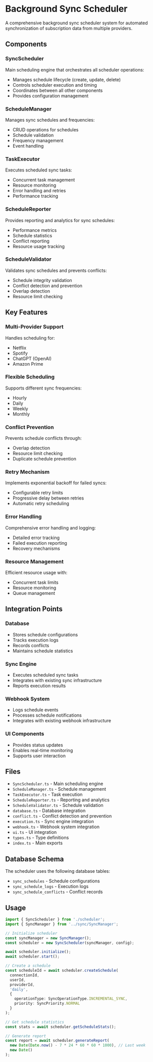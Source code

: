 # Background Sync Scheduler

A comprehensive background sync scheduler system for automated synchronization of subscription data from multiple providers.

## Components

### SyncScheduler
Main scheduling engine that orchestrates all scheduler operations:
- Manages schedule lifecycle (create, update, delete)
- Controls scheduler execution and timing
- Coordinates between all other components
- Provides configuration management

### ScheduleManager
Manages sync schedules and frequencies:
- CRUD operations for schedules
- Schedule validation
- Frequency management
- Event handling

### TaskExecutor
Executes scheduled sync tasks:
- Concurrent task management
- Resource monitoring
- Error handling and retries
- Performance tracking

### ScheduleReporter
Provides reporting and analytics for sync schedules:
- Performance metrics
- Schedule statistics
- Conflict reporting
- Resource usage tracking

### ScheduleValidator
Validates sync schedules and prevents conflicts:
- Schedule integrity validation
- Conflict detection and prevention
- Overlap detection
- Resource limit checking

## Key Features

### Multi-Provider Support
Handles scheduling for:
- Netflix
- Spotify
- ChatGPT (OpenAI)
- Amazon Prime

### Flexible Scheduling
Supports different sync frequencies:
- Hourly
- Daily
- Weekly
- Monthly

### Conflict Prevention
Prevents schedule conflicts through:
- Overlap detection
- Resource limit checking
- Duplicate schedule prevention

### Retry Mechanism
Implements exponential backoff for failed syncs:
- Configurable retry limits
- Progressive delay between retries
- Automatic retry scheduling

### Error Handling
Comprehensive error handling and logging:
- Detailed error tracking
- Failed execution reporting
- Recovery mechanisms

### Resource Management
Efficient resource usage with:
- Concurrent task limits
- Resource monitoring
- Queue management

## Integration Points

### Database
- Stores schedule configurations
- Tracks execution logs
- Records conflicts
- Maintains schedule statistics

### Sync Engine
- Executes scheduled sync tasks
- Integrates with existing sync infrastructure
- Reports execution results

### Webhook System
- Logs schedule events
- Processes schedule notifications
- Integrates with existing webhook infrastructure

### UI Components
- Provides status updates
- Enables real-time monitoring
- Supports user interaction

## Files

- `SyncScheduler.ts` - Main scheduling engine
- `ScheduleManager.ts` - Schedule management
- `TaskExecutor.ts` - Task execution
- `ScheduleReporter.ts` - Reporting and analytics
- `ScheduleValidator.ts` - Schedule validation
- `database.ts` - Database integration
- `conflict.ts` - Conflict detection and prevention
- `execution.ts` - Sync engine integration
- `webhook.ts` - Webhook system integration
- `ui.ts` - UI integration
- `types.ts` - Type definitions
- `index.ts` - Main exports

## Database Schema

The scheduler uses the following database tables:
- `sync_schedules` - Schedule configurations
- `sync_schedule_logs` - Execution logs
- `sync_schedule_conflicts` - Conflict records

## Usage

```typescript
import { SyncScheduler } from './scheduler';
import { SyncManager } from '../sync/SyncManager';

// Initialize scheduler
const syncManager = new SyncManager();
const scheduler = new SyncScheduler(syncManager, config);

await scheduler.initialize();
await scheduler.start();

// Create a schedule
const scheduleId = await scheduler.createSchedule(
  connectionId,
  userId,
  providerId,
  'daily',
  {
    operationType: SyncOperationType.INCREMENTAL_SYNC,
    priority: SyncPriority.NORMAL
  }
);

// Get schedule statistics
const stats = await scheduler.getScheduleStats();

// Generate report
const report = await scheduler.generateReport(
  new Date(Date.now() - 7 * 24 * 60 * 60 * 1000), // Last week
  new Date()
);